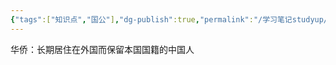 ```yaml
---
{"tags":["知识点","国公"],"dg-publish":true,"permalink":"/学习笔记studyup/国际公法/华侨/","dgPassFrontmatter":true,"created":"2024-11-10T21:38:51.125+08:00","updated":"2024-11-10T21:38:56.069+08:00"}
---
```


华侨：长期居住在外国而保留本国国籍的中国人